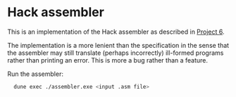 # Hack assembler

This is an implementation of the Hack assembler as described in [Project
6](https://www.nand2tetris.org/project06).

The implementation is a more lenient than the specification in the sense
that the assembler may still translate (perhaps incorrectly) ill-formed programs
rather than printing an error. This is more a bug rather than a feature.

Run the assembler:
```sh
  dune exec ./assembler.exe <input .asm file>
```
